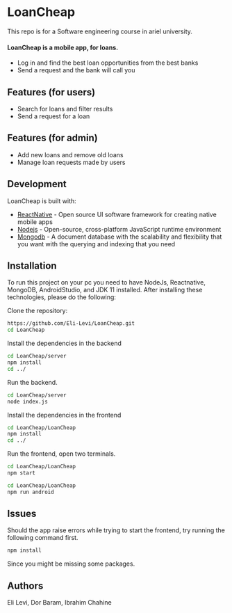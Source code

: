 # LoanCheap
This repo is for a Software engineering course in ariel university.

#### LoanCheap is a mobile app, for loans.

- Log in and find the best loan opportunities from the best banks
- Send a request and the bank will call you

## Features (for users)
- Search for loans and filter results
- Send a request for a loan

## Features (for admin)
- Add new loans and remove old loans
- Manage loan requests made by users

## Development
LoanCheap is built with:

- [ReactNative] - Open source UI software framework for creating native mobile apps
- [Nodejs] - Open-source, cross-platform JavaScript runtime environment
- [Mongodb] - A document database with the scalability and flexibility that you want with the querying and indexing that you need

## Installation

To run this project on your pc you need to have NodeJs, Reactnative,  MongoDB, AndroidStudio, and JDK 11 installed.
After installing these technologies, please do the following:

Clone the repository:
```sh
https://github.com/Eli-Levi/LoanCheap.git
cd LoanCheap
```

Install the dependencies in the backend
```sh
cd LoanCheap/server
npm install
cd ../
```
Run the backend.
```sh
cd LoanCheap/server
node index.js
```

Install the dependencies in the frontend
```sh
cd LoanCheap/LoanCheap
npm install
cd ../
```
Run the frontend, open two terminals.
```sh
cd LoanCheap/LoanCheap
npm start
```
```sh
cd LoanCheap/LoanCheap
npm run android
```

## Issues
Should the app raise errors while trying to start the frontend, try running the following command first.
```sh
npm install
```
Since you might be missing some packages.

## Authors
   Eli Levi, Dor Baram, Ibrahim Chahine
   
   
   [ReactNative]: <https://reactnative.dev/>
   [Nodejs]: <https://nodejs.org/en/>
   [Mongodb]: <https://www.mongodb.com/>
